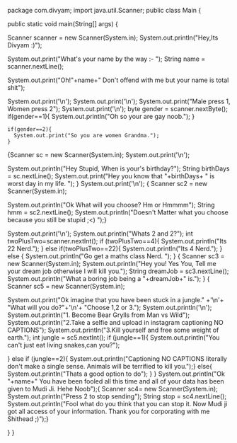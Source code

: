 package com.divyam;
import java.util.Scanner;
public class Main {

  public static void main(String[] args) {
  
  Scanner scanner = new Scanner(System.in);
  System.out.println("Hey,Its Divyam :)");
  
  System.out.print("What's your name by the way :- ");
  String name = scanner.nextLine();
  
  System.out.print("Oh!"+name+" Don't offend with me but your name is total shit");
  
  System.out.print('\n');
  System.out.print('\n');
  System.out.print("Male press 1, Women press 2");
  System.out.print('\n');
  byte gender = scanner.nextByte();
  if(gender==1){
    System.out.println("Oh so your are gay noob.");
    }
    
    if(gender==2){
      System.out.print("So you are women Grandma.");
    }
   {Scanner sc = new Scanner(System.in);
  System.out.print('\n');
  
  System.out.println("Hey Stupid, When is your's birthday?");
  String birthDays = sc.nextLine();
  System.out.print("Hey you know that "+birthDays+ " is worst day in my life. ");
  }
   System.out.print('\n');
  { Scanner sc2 = new Scanner(System.in);
  
  System.out.println("Ok What will you choose? Hm or Hmmmm");
   String hmm = sc2.nextLine();
   System.out.println("Doesn't Matter what you choose because you still be stupid ;<) ");}
   
   System.out.print('\n');
   System.out.println("Whats 2 and 2?");
   int twoPlusTwo=scanner.nextInt();
   if (twoPlusTwo==4){
     System.out.println("Its 22 Nerd.");
   }
   else if(twoPlusTwo==22){
     System.out.println("Its 4 Nerd.");
   }
   else {
     System.out.println("Go get a maths class Nerd. ");
   }
   {
   Scanner sc3 = new Scanner(System.in);
   System.out.println("Hey you! Yes You, Tell me your dream job otherwise I will kill you.");
   String dreamJob = sc3.nextLine();
   System.out.println("What a boring job being a "+dreamJob+" is.");
   }
   { Scanner sc5 = new Scanner(System.in);
   
   System.out.print("Ok imagine that you have been stuck in a jungle." +'\n'+ "What will you do?"+'\n'+ "Choose 1,2 or 3.");
   System.out.println('\n');
   System.out.println("1. Become Bear Grylls from Man vs Wild");
   System.out.println("2.Take a selfie and upload in instagram captioning NO CAPTIONS");
   System.out.println("3.Kill yourself and free some weight of earth.");
   int jungle = sc5.nextInt();
   if (jungle==1){
     System.out.println("You can't just eat living snakes,can you?");
     
   }
   else if (jungle==2){
     System.out.println("Captioning NO CAPTIONS literally don't make a single sense. Animals will be terrified to kill you.");}
     else{
       System.out.println("Thats a good option to do");
     }
   }
   System.out.println("Ok "+name+" You have been fooled all this time and all of your data has been given to Mudi Ji. Hehe Noob");{
   Scanner sc4= new Scanner(System.in);
   System.out.println("Press 2 to stop sending");
   String stop = sc4.nextLine();
   System.out.println("Fool what do you think that you can stop it. Now Mudi ji got all access of your information. Thank you for corporating with me Shithead ;)");}
   
   }
  }

